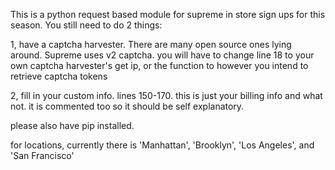 This is a python request based module for supreme in store sign ups for this season.
You still need to do 2 things:

1, have a captcha harvester. There are many open source ones lying around. Supreme uses v2 captcha.
you will have to change line 18 to your own captcha harvester's get ip, or the function to
however you intend to retrieve captcha tokens


2, fill in your custom info. lines 150-170. this is just your billing info and what not.
it is commented too so it should be self explanatory.

please also have pip installed.

for locations, currently there is 'Manhattan', 'Brooklyn', 'Los Angeles', and 'San Francisco'

